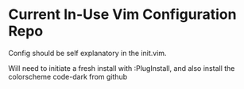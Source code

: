 # Current In-Use Vim Configuration Repo #

Config should be self explanatory in the init.vim.

Will need to initiate a fresh install with :PlugInstall,
and also install the colorscheme code-dark from github

